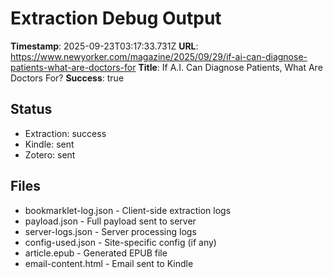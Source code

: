 # Extraction Debug Output

**Timestamp**: 2025-09-23T03:17:33.731Z
**URL**: https://www.newyorker.com/magazine/2025/09/29/if-ai-can-diagnose-patients-what-are-doctors-for
**Title**: If A.I. Can Diagnose Patients, What Are Doctors For?
**Success**: true

## Status
- Extraction: success
- Kindle: sent
- Zotero: sent

## Files
- bookmarklet-log.json - Client-side extraction logs
- payload.json - Full payload sent to server
- server-logs.json - Server processing logs
- config-used.json - Site-specific config (if any)
- article.epub - Generated EPUB file
- email-content.html - Email sent to Kindle
